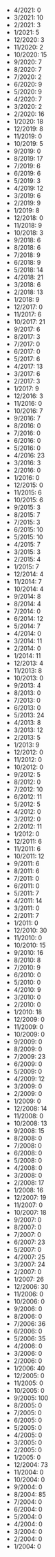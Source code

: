 *  4/2021: 0
*  3/2021: 10
*  2/2021: 3
*  1/2021: 5
*  12/2020: 3
*  11/2020: 2
*  10/2020: 15
*  9/2020: 7
*  8/2020: 7
*  7/2020: 2
*  6/2020: 9
*  5/2020: 9
*  4/2020: 7
*  3/2020: 2
*  2/2020: 16
*  1/2020: 18
*  12/2019: 8
*  11/2019: 0
*  10/2019: 5
*  9/2019: 0
*  8/2019: 17
*  7/2019: 6
*  6/2019: 6
*  5/2019: 3
*  4/2019: 12
*  3/2019: 6
*  2/2019: 9
*  1/2019: 8
*  12/2018: 0
*  11/2018: 9
*  10/2018: 3
*  9/2018: 6
*  8/2018: 6
*  7/2018: 9
*  6/2018: 9
*  5/2018: 14
*  4/2018: 21
*  3/2018: 6
*  2/2018: 13
*  1/2018: 9
*  12/2017: 0
*  11/2017: 6
*  10/2017: 21
*  9/2017: 6
*  8/2017: 3
*  7/2017: 0
*  6/2017: 0
*  5/2017: 6
*  4/2017: 13
*  3/2017: 6
*  2/2017: 3
*  1/2017: 9
*  12/2016: 3
*  11/2016: 0
*  10/2016: 7
*  9/2016: 7
*  8/2016: 0
*  7/2016: 0
*  6/2016: 0
*  5/2016: 0
*  4/2016: 23
*  3/2016: 3
*  2/2016: 0
*  1/2016: 0
*  12/2015: 0
*  11/2015: 6
*  10/2015: 6
*  9/2015: 3
*  8/2015: 7
*  7/2015: 3
*  6/2015: 10
*  5/2015: 10
*  4/2015: 7
*  3/2015: 3
*  2/2015: 4
*  1/2015: 7
*  12/2014: 4
*  11/2014: 7
*  10/2014: 4
*  9/2014: 8
*  8/2014: 4
*  7/2014: 0
*  6/2014: 12
*  5/2014: 7
*  4/2014: 0
*  3/2014: 11
*  2/2014: 0
*  1/2014: 11
*  12/2013: 4
*  11/2013: 8
*  10/2013: 0
*  9/2013: 4
*  8/2013: 0
*  7/2013: 0
*  6/2013: 0
*  5/2013: 24
*  4/2013: 8
*  3/2013: 12
*  2/2013: 5
*  1/2013: 9
*  12/2012: 0
*  11/2012: 0
*  10/2012: 0
*  9/2012: 5
*  8/2012: 0
*  7/2012: 10
*  6/2012: 11
*  5/2012: 5
*  4/2012: 0
*  3/2012: 0
*  2/2012: 11
*  1/2012: 0
*  12/2011: 6
*  11/2011: 6
*  10/2011: 12
*  9/2011: 6
*  8/2011: 6
*  7/2011: 0
*  6/2011: 0
*  5/2011: 7
*  4/2011: 14
*  3/2011: 0
*  2/2011: 7
*  1/2011: 0
*  12/2010: 30
*  11/2010: 0
*  10/2010: 15
*  9/2010: 16
*  8/2010: 8
*  7/2010: 9
*  6/2010: 0
*  5/2010: 0
*  4/2010: 9
*  3/2010: 0
*  2/2010: 0
*  1/2010: 18
*  12/2009: 0
*  11/2009: 0
*  10/2009: 0
*  9/2009: 0
*  8/2009: 0
*  7/2009: 23
*  6/2009: 0
*  5/2009: 0
*  4/2009: 12
*  3/2009: 0
*  2/2009: 0
*  1/2009: 0
*  12/2008: 14
*  11/2008: 0
*  10/2008: 13
*  9/2008: 15
*  8/2008: 0
*  7/2008: 0
*  6/2008: 0
*  5/2008: 0
*  4/2008: 0
*  3/2008: 0
*  2/2008: 17
*  1/2008: 16
*  12/2007: 19
*  11/2007: 0
*  10/2007: 18
*  9/2007: 0
*  8/2007: 0
*  7/2007: 0
*  6/2007: 23
*  5/2007: 0
*  4/2007: 25
*  3/2007: 24
*  2/2007: 0
*  1/2007: 26
*  12/2006: 30
*  11/2006: 0
*  10/2006: 0
*  9/2006: 0
*  8/2006: 0
*  7/2006: 36
*  6/2006: 0
*  5/2006: 35
*  4/2006: 0
*  3/2006: 0
*  2/2006: 0
*  1/2006: 40
*  12/2005: 0
*  11/2005: 0
*  10/2005: 0
*  9/2005: 100
*  8/2005: 0
*  7/2005: 0
*  6/2005: 0
*  5/2005: 0
*  4/2005: 0
*  3/2005: 0
*  2/2005: 0
*  1/2005: 0
*  12/2004: 73
*  11/2004: 0
*  10/2004: 0
*  9/2004: 0
*  8/2004: 85
*  7/2004: 0
*  6/2004: 0
*  5/2004: 0
*  4/2004: 0
*  3/2004: 0
*  2/2004: 0
*  1/2004: 0